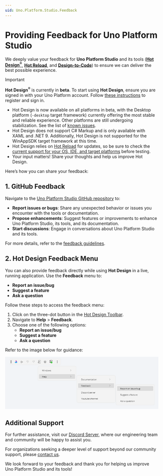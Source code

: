 ```yaml
---
uid: Uno.Platform.Studio.Feedback
---
```


# Providing Feedback for Uno Platform Studio

We deeply value your feedback for **Uno Platform Studio** and its tools ([**Hot Design<sup>®</sup>**](xref:Uno.HotDesign.Overview), [**Hot Reload**](xref:Uno.Platform.Studio.HotReload.Overview), and [**Design-to-Code**](xref:Uno.Figma.GetStarted)) to ensure we can deliver the best possible experience.

> [!IMPORTANT]
> **Hot Design<sup>®</sup>** is currently in **beta**. To start using **Hot Design**, ensure you are signed in with your Uno Platform account. Follow [these instructions](xref:Uno.GetStarted.Licensing) to register and sign in.
>
> - Hot Design is now available on all platforms in beta, with the Desktop platform (`-desktop` target framework) currently offering the most stable and reliable experience. Other platforms are still undergoing stabilization. See the list of [known issues](https://aka.platform.uno/hot-design-known-issues).
> - Hot Design does not support C# Markup and is only available with XAML and .NET 9. Additionally, Hot Design is not supported for the WinAppSDK target framework at this time.
> - Hot Design relies on [Hot Reload](xref:Uno.Platform.Studio.HotReload.Overview) for updates, so be sure to check the [current support for your OS, IDE, and target platforms](xref:Uno.Platform.Studio.HotReload.Overview#supported-features-per-os) before testing.
> - Your input matters! Share your thoughts and help us improve Hot Design.

Here’s how you can share your feedback:

## 1. GitHub Feedback

Navigate to the [Uno Platform Studio GitHub repository](https://github.com/unoplatform/studio) to:

- **Report issues or bugs**: Share any unexpected behavior or issues you encounter with the tools or documentation.
- **Propose enhancements**: Suggest features or improvements to enhance Uno Platform Studio, its tools, and its documentation.
- **Start discussions**: Engage in conversations about Uno Platform Studio and its tools.

For more details, refer to the [feedback guidelines](https://github.com/unoplatform/studio/blob/main/README.md).

## 2. Hot Design Feedback Menu

You can also provide feedback directly while using **Hot Design** in a live, running application. Use the **Feedback** menu to:

- **Report an issue/bug**
- **Suggest a feature**
- **Ask a question**

Follow these steps to access the feedback menu:

1. Click on the three-dot button in the [Hot Design Toolbar](xref:Uno.HotDesign.GetStarted.Guide#toolbar).
2. Navigate to **Help** > **Feedback**.
3. Choose one of the following options:
   - **Report an issue/bug**
   - **Suggest a feature**
   - **Ask a question**

Refer to the image below for guidance:

![Hot Design Feedback Menu](Hot%20Design/Assets/hot-design-feedback-menu.png)

## Additional Support

For further assistance, visit our [Discord Server](https://platform.uno/uno-discord), where our engineering team and community will be happy to assist you.

For organizations seeking a deeper level of support beyond our community support, please [contact us](https://platform.uno/contact).

We look forward to your feedback and thank you for helping us improve Uno Platform Studio and its tools!
